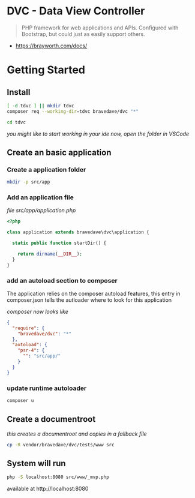 # DVC - Data View Controller

> PHP framework for web applications and APIs.
Configured with Bootstrap, but could just as easily support others.

* <https://brayworth.com/docs/>

# Getting Started

## Install

```sh
[ -d tdvc ] || mkdir tdvc
composer req --working-dir=tdvc bravedave/dvc "*"

cd tdvc
```

*you might like to start working in your ide now, open the folder in VSCode*

## Create an basic application

### Create a application folder
```sh
mkdir -p src/app
```

### Add an application file
*file src/app/application.php*
```php
<?php

class application extends bravedave\dvc\application {

  static public function startDir() {

    return dirname(__DIR__);
  }
}
```

### add an autoload section to composer

The application relies on the composer autoload features,
 this entry in composer.json tells the autloader where to look
 for this application

*composer now looks like*
```json
{
  "require": {
    "bravedave/dvc": "*"
  },
  "autoload": {
    "psr-4": {
      "": "src/app/"
    }
  }
}
```

### update runtime autoloader

```sh
composer u
```

## Create a documentroot

*this creates a documentroot and copies in a fallback file*

```sh
cp -R vendor/bravedave/dvc/tests/www src
```

## System will run

```sh
php -S localhost:8080 src/www/_mvp.php
```

available at http://localhost:8080

